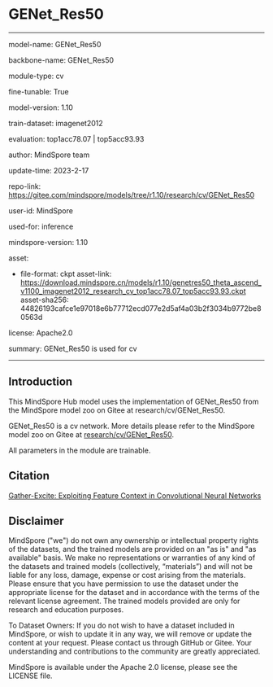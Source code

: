 # GENet_Res50

---

model-name: GENet_Res50

backbone-name: GENet_Res50

module-type: cv

fine-tunable: True

model-version: 1.10

train-dataset: imagenet2012

evaluation: top1acc78.07 | top5acc93.93

author: MindSpore team

update-time: 2023-2-17

repo-link: <https://gitee.com/mindspore/models/tree/r1.10/research/cv/GENet_Res50>

user-id: MindSpore

used-for: inference

mindspore-version: 1.10

asset:

-
    file-format: ckpt
    asset-link: <https://download.mindspore.cn/models/r1.10/genetres50_theta_ascend_v1100_imagenet2012_research_cv_top1acc78.07_top5acc93.93.ckpt>
    asset-sha256: 44826193cafce1e97018e6b77712ecd077e2d5af4a03b2f3034b9772be80563d

license: Apache2.0

summary: GENet_Res50 is used for cv

---

## Introduction

This MindSpore Hub model uses the implementation of GENet_Res50 from the MindSpore model zoo on Gitee at research/cv/GENet_Res50.

GENet_Res50 is a cv network. More details please refer to the MindSpore model zoo on Gitee at [research/cv/GENet_Res50](https://gitee.com/mindspore/models/blob/r1.10/research/cv/GENet_Res50/README_CN.md).

All parameters in the module are trainable.

## Citation

[Gather-Excite: Exploiting Feature Context in Convolutional Neural Networks](https://arxiv.org/pdf/1810.12348.pdf)

## Disclaimer

MindSpore ("we") do not own any ownership or intellectual property rights of the datasets, and the trained models are provided on an "as is" and "as available" basis. We make no representations or warranties of any kind of the datasets and trained models (collectively, “materials”) and will not be liable for any loss, damage, expense or cost arising from the materials. Please ensure that you have permission to use the dataset under the appropriate license for the dataset and in accordance with the terms of the relevant license agreement. The trained models provided are only for research and education purposes.

To Dataset Owners: If you do not wish to have a dataset included in MindSpore, or wish to update it in any way, we will remove or update the content at your request. Please contact us through GitHub or Gitee. Your understanding and contributions to the community are greatly appreciated.

MindSpore is available under the Apache 2.0 license, please see the LICENSE file.
